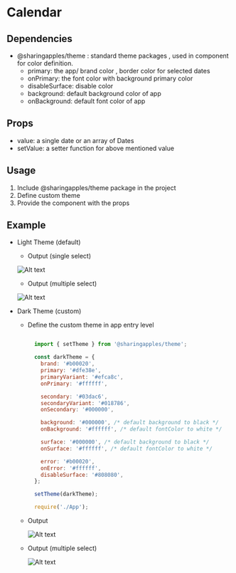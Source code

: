 # Calendar

## Dependencies

- @sharingapples/theme : standard theme packages , used in component for color definition.
  - primary: the app/ brand color , border color for selected dates
  - onPrimary: the font color with background primary color
  - disableSurface: disable color
  - background: default background color of app
  - onBackground: default font color of app

## Props
- value: a single date or an array of Dates
- setValue: a setter function for above mentioned value

## Usage

1) Include @sharingapples/theme  package in the project
2) Define custom theme
3) Provide the component with the props

## Example

- Light Theme (default)

  - Output (single select)

  ![Alt text](docs/light.png?raw=true "Single Select Light theme")

  - Output (multiple select)

  ![Alt text](docs/lightMultiple.png?raw=true "Multiple Select Light theme")

- Dark Theme (custom)

  - Define the custom theme in app entry level
    ```jsx

      import { setTheme } from '@sharingapples/theme';

      const darkTheme = {
        brand: '#b00020',
        primary: '#dfe38e',
        primaryVariant: '#efca8c',
        onPrimary: '#ffffff',

        secondary: '#03dac6',
        secondaryVariant: '#018786',
        onSecondary: '#000000',

        background: '#000000', /* default background to black */
        onBackground: '#ffffff', /* default fontColor to white */

        surface: '#000000', /* default background to black */
        onSurface: '#ffffff', /* default fontColor to white */

        error: '#b00020',
        onError: '#ffffff',
        disableSurface: '#808080',
      };

      setTheme(darkTheme);

      require('./App');

    ```

  - Output

    ![Alt text](docs/dark.png?raw=true "Single Select Dark theme")

  - Output (multiple select)

    ![Alt text](docs/darkMultiple.png?raw=true "Multiple Select Dark theme")